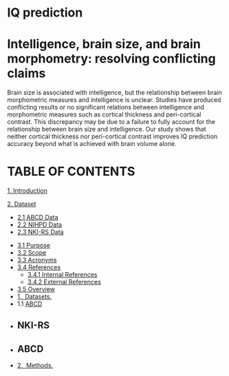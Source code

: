 # IQ prediction

# Intelligence, brain size, and brain morphometry: resolving conflicting claims


Brain size is associated with intelligence, but the relationship between brain morphometric measures and intelligence is unclear. Studies have produced conflicting results or no significant relations between intelligence and morphometric measures such as cortical thickness and peri-cortical contrast. This discrepancy may be due to a failure to fully account for the relationship between brain size and intelligence. Our study shows that neither cortical thickness nor peri-cortical contrast improves IQ prediction accuracy beyond what is achieved with brain volume alone.

**TABLE OF CONTENTS**
===================================
[1. Introduction](#1-introduction)

[2. Dataset](#2-Dataset)
  + [2.1 ABCD Data](#21-ABCD)    
  + [2.2 NIHPD Data](#22-NIHPD)
  + [2.3 NKI-RS Data](#23-NKI-RS)
 * [3.1 Purpose](#11-purpose)
  * [3.2 Scope](#12-scope)
  * [3.3 Acronyms](#13-acronyms)
  * [3.4 References](#14-references)
    + [3.4.1 Internal References](#141-internal-references)
    + [3.4.2 External References](#142-external-references)
  * [3.5 Overview](#15-overview)
* [1.&nbsp;&nbsp;Datasets.](#Datasets)
*   1.1 [ABCD](#ABCD)
*   ## NKI-RS
*   ## ABCD
* [2.&nbsp;&nbsp;Methods.](#implementations)
